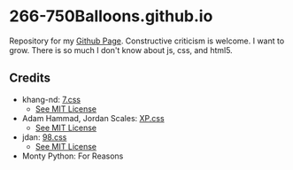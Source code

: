 # 266-750Balloons.github.io
Repository for my [Github Page](https://266-750balloons.github.io/).
Constructive criticism is welcome. I want to grow. There is so much I don't know about js, css, and html5.

## Credits
* khang-nd: [7.css](https://khang-nd.github.io/7.css/)
  * [See MIT License](https://github.com/khang-nd/7.css/blob/main/LICENSE)
* Adam Hammad, Jordan Scales: [XP.css](https://botoxparty.github.io/XP.css/)
  * [See MIT License](https://github.com/botoxparty/XP.css/blob/main/LICENSE)
* jdan: [98.css](https://jdan.github.io/98.css/)
  * [See MIT License](https://github.com/jdan/98.css/blob/main/LICENSE)
* Monty Python: For Reasons
